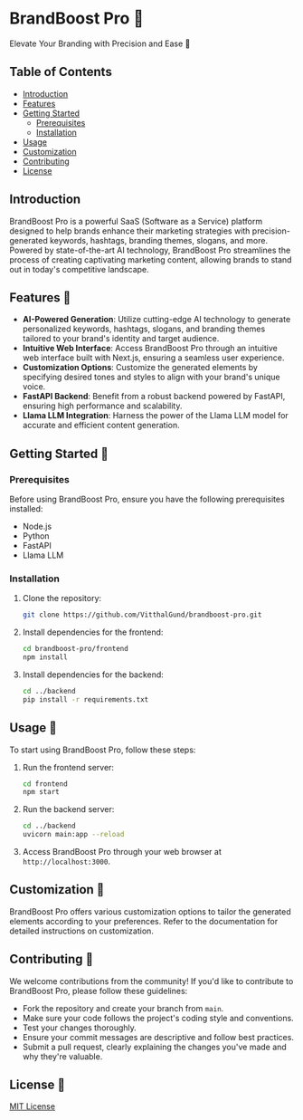# BrandBoost Pro 🚀

Elevate Your Branding with Precision and Ease 🎯

<!-- ![BrandBoost Pro Logo](link/to/logo.png) Add your logo here -->

## Table of Contents

- [Introduction](#introduction)
- [Features](#features)
- [Getting Started](#getting-started)
  - [Prerequisites](#prerequisites)
  - [Installation](#installation)
- [Usage](#usage)
- [Customization](#customization)
- [Contributing](#contributing)
- [License](#license)

## Introduction

BrandBoost Pro is a powerful SaaS (Software as a Service) platform designed to help brands enhance their marketing strategies with precision-generated keywords, hashtags, branding themes, slogans, and more. Powered by state-of-the-art AI technology, BrandBoost Pro streamlines the process of creating captivating marketing content, allowing brands to stand out in today's competitive landscape.

## Features 🌟

- **AI-Powered Generation**: Utilize cutting-edge AI technology to generate personalized keywords, hashtags, slogans, and branding themes tailored to your brand's identity and target audience.
- **Intuitive Web Interface**: Access BrandBoost Pro through an intuitive web interface built with Next.js, ensuring a seamless user experience.
- **Customization Options**: Customize the generated elements by specifying desired tones and styles to align with your brand's unique voice.
- **FastAPI Backend**: Benefit from a robust backend powered by FastAPI, ensuring high performance and scalability.
- **Llama LLM Integration**: Harness the power of the Llama LLM model for accurate and efficient content generation.

## Getting Started 🚀

### Prerequisites

Before using BrandBoost Pro, ensure you have the following prerequisites installed:

- Node.js
- Python
- FastAPI
- Llama LLM

### Installation

1. Clone the repository:

   ```bash
   git clone https://github.com/VitthalGund/brandboost-pro.git
   ```

2. Install dependencies for the frontend:

   ```bash
   cd brandboost-pro/frontend
   npm install
   ```

3. Install dependencies for the backend:

   ```bash
   cd ../backend
   pip install -r requirements.txt
   ```

## Usage 📝

To start using BrandBoost Pro, follow these steps:

1. Run the frontend server:

   ```bash
   cd frontend
   npm start
   ```

2. Run the backend server:

   ```bash
   cd ../backend
   uvicorn main:app --reload
   ```

3. Access BrandBoost Pro through your web browser at `http://localhost:3000`.

## Customization 🔧

BrandBoost Pro offers various customization options to tailor the generated elements according to your preferences. Refer to the documentation for detailed instructions on customization.

## Contributing 🤝

We welcome contributions from the community! If you'd like to contribute to BrandBoost Pro, please follow these guidelines:

- Fork the repository and create your branch from `main`.
- Make sure your code follows the project's coding style and conventions.
- Test your changes thoroughly.
- Ensure your commit messages are descriptive and follow best practices.
- Submit a pull request, clearly explaining the changes you've made and why they're valuable.

## License 📄

[MIT License](link/to/license)
